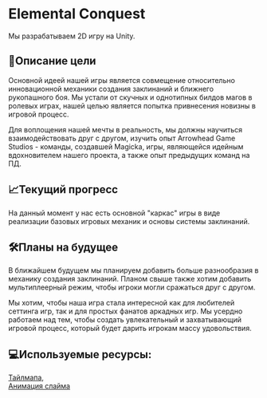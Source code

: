 # Elemental Conquest

Мы разрабатываем 2D игру на Unity.

## 🎯Описание цели

Основной идеей нашей игры является совмещение относительно инновационной механики создания заклинаний и ближнего рукопашного боя. Мы устали от скучных и однотипных билдов магов в ролевых играх, нашей целью является попытка привнесения новизны в игровой процесс.

Для воплощения нашей мечты в реальность, мы должны научиться взаимодействовать друг с другом, изучить опыт Arrowhead Game Studios - команды, создавшей Magicka, игры, являющейся идейным вдохновителем нашего проекта, а также опыт предыдущих команд на ПД.

## 📈Текущий прогресс

На данный момент у нас есть основной "каркас" игры в виде реализации базовых игровых механик и основы системы заклинаний.

## 🛠️Планы на будущее

В ближайшем будущем мы планируем добавить больше разнообразия в механику создания заклинаний. Планом свыше также хотим добавить мультиплеерный режим, чтобы игроки могли сражаться друг с другом.

Мы хотим, чтобы наша игра стала интересной как для любителей сеттинга игр, так и для простых фанатов аркадных игр. Мы усердно работаем над тем, чтобы создать увлекательный и захватывающий игровой процесс, который будет дарить игрокам массу удовольствия.

## 💻Используемые ресурсы:
[Тайлмапa](https://assetstore.unity.com/packages/2d/environments/pixel-art-top-down-basic-187605),  
[Aнимация слайма](https://craftpix.net/freebies/free-slime-sprite-sheets-pixel-art/)